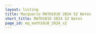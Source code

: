 ```yaml
---
layout: listing
title: Macquarie MATH1010 2024 S2 Notes
short_title: MATH1010 2024 S2 Notes
page_id: mq_math1010_2024_s2
---
```

